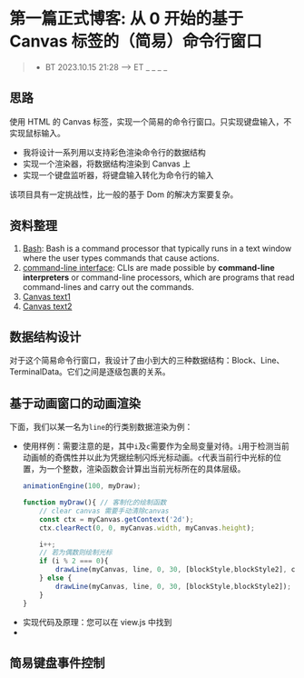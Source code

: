 # 第一篇正式博客: 从 0 开始的基于 Canvas 标签的（简易）命令行窗口
> - BT 2023.10.15 21:28 --> ET _ _ _ _ 

## 思路
使用 HTML 的 Canvas 标签，实现一个简易的命令行窗口。只实现键盘输入，不实现鼠标输入。

- 我将设计一系列用以支持彩色渲染命令行的数据结构
- 实现一个渲染器，将数据结构渲染到 Canvas 上
- 实现一个键盘监听器，将键盘输入转化为命令行的输入
  
该项目具有一定挑战性，比一般的基于 Dom 的解决方案要复杂。

## 资料整理
1. [Bash](https://en.wikipedia.org/wiki/Bash_(Unix_shell)): Bash is a command processor that typically runs in a text window where the user types commands that cause actions. 
2. [command-line interface](https://en.wikipedia.org/wiki/Command-line_interface#Command-line_interpreter): CLIs are made possible by **command-line interpreters** or command-line processors, which are programs that read command-lines and carry out the commands.
3. [Canvas text1](https://www.cnblogs.com/OrochiZ-/p/11645217.html)
4. [Canvas text2](https://zhuanlan.zhihu.com/p/639209644)

## 数据结构设计
对于这个简易命令行窗口，我设计了由小到大的三种数据结构：Block、Line、TerminalData。它们之间是逐级包裹的关系。
## 基于动画窗口的动画渲染
下面，我们以某一名为`line`的行类别数据渲染为例：
- 使用样例：需要注意的是，其中`i`及`c`需要作为全局变量对待。`i`用于检测当前动画帧的奇偶性并以此为凭据绘制闪烁光标动画。`c`代表当前行中光标的位置，为一个整数，渲染函数会计算出当前光标所在的具体层级。
    ```js
    animationEngine(100, myDraw);

    function myDraw(){ // 客制化的绘制函数
        // clear canvas 需要手动清除canvas
        const ctx = myCanvas.getContext('2d');
        ctx.clearRect(0, 0, myCanvas.width, myCanvas.height);

        i++;
        // 若为偶数则绘制光标
        if (i % 2 === 0){
            drawLine(myCanvas, line, 0, 30, [blockStyle,blockStyle2], c);
        } else {
            drawLine(myCanvas, line, 0, 30, [blockStyle,blockStyle2]);
        }
    }
    ```
- 实现代码及原理：您可以在 view.js 中找到
- 
## 简易键盘事件控制

